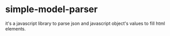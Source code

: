 # simple-model-parser
it's a javascript library to parse json and javascript object's values to fill html elements.
